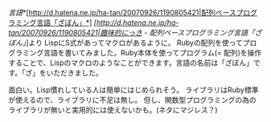 *言語**[http://d.hatena.ne.jp/ha-tan/20070926/1190805421|配列ベースプログラミング言語「ざぼん」*]
*[http://d.hatena.ne.jp/ha-tan/20070926/1190805421|趣味的にっき - 配列ベースプログラミング言語「ざぼん」*]より
 LispにS式があってマクロがあるように。
 Rubyの配列を使ってプログラミング言語を書いてみました。Ruby本体を使ってプログラム(= 配列)を操作することで、Lispのマクロのようなことができます。言語の名前は「ざぼん」です。「ざ」をいただきました。

面白い。Lisp慣れしている人は簡単にはじめられそう。
ライブラリはRuby標準が使えるので、ライブラリに不足は無し。
但し、関数型プログラミングの為のライブラリが無いと実用的には使えないかも。(ネタにマジレス？)
